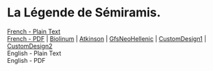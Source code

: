 # La Légende de Sémiramis.

[French - Plain Text](full-text-french.md)  
[French - PDF](https://cdn.solaranamnesis.com/FrancoisLenormant/lenormant_semiramis_legende_1873_french.pdf) | [Biolinum](https://cdn.solaranamnesis.com/FrancoisLenormant/lenormant_semiramis_legende_1873_french_biolinum.pdf) | [Atkinson](https://cdn.solaranamnesis.com/FrancoisLenormant/lenormant_semiramis_legende_1873_french_atkinson.pdf) | [GfsNeoHellenic](https://cdn.solaranamnesis.com/FrancoisLenormant/lenormant_semiramis_legende_1873_french_gfsneohellenic.pdf) | [CustomDesign1](https://cdn.solaranamnesis.com/FrancoisLenormant/lenormant_semiramis_legende_1873_french_custom01.pdf) | [CustomDesign2](https://cdn.solaranamnesis.com/FrancoisLenormant/lenormant_semiramis_legende_1873_french_custom02.pdf)  
English - Plain Text  
English - PDF  
